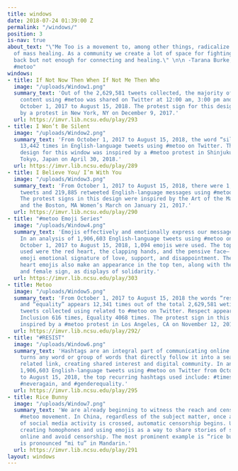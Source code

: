 ```yaml
---
title: windows
date: 2018-07-24 01:39:00 Z
permalink: "/windows/"
position: 3
is-nav: true
about_text: "\"Me Too is a movement to, among other things, radicalize the notion
  of mass healing. As a community we create a lot of space for fighting and pushing
  back but not enough for connecting and healing.\" \n\n -Tarana Burke, founder of
  #metoo"
windows:
- title: If Not Now Then When If Not Me Then Who
  image: "/uploads/Window1.png"
  summary_text: 'Out of the 2,629,581 tweets collected, the majority of English-language
    content using #metoo was shared on Twitter at 12:00 am, 3:00 pm and 8:00 pm from
    October 1, 2017 to August 15, 2018. The protest sign for this design was inspired
    by a protest in New York, NY on December 9, 2017.'
  url: https://imvr.lib.ncsu.edu/play/293
- title: I Won’t Be Silent
  image: "/uploads/Window2.png"
  summary_text: 'From October 1, 2017 to August 15, 2018, the word “silent” appears
    13,442 times in English-language tweets using #metoo on Twitter. The alligator
    design for this window was inspired by a #metoo protest in Shinjuku Station in
    Tokyo, Japan on April 30, 2018.'
  url: https://imvr.lib.ncsu.edu/play/289
- title: I Believe You/ I’m With You
  image: "/uploads/Window3.png"
  summary_text: 'From October 1, 2017 to August 15, 2018, there were 1,685,812 original
    tweets and 219,885 retweeted English-language messages using #metoo on Twitter.
    The protest signs in this design were inspired by the Art of the March website,
    and the Boston, MA Women’s March on January 21, 2017.'
  url: https://imvr.lib.ncsu.edu/play/290
- title: "#metoo Emoji Series"
  image: "/uploads/Window4.png"
  summary_text: 'Emojis effectively and emotionally express our messages digitally.
    In an analysis of 1,906,603 English-language tweets using #metoo on Twitter from
    October 1, 2017 to August 15, 2018, 1,094 emojis were used. The top three emojis
    used were the red heart, the clapping hands, and the pensive face– conveying an
    emoji emotional signature of love, support, and disappointment. The fire and broken
    heart emojis also make an appearance in the top ten, along with the raised fist
    and female sign, as displays of solidarity.'
  url: https://imvr.lib.ncsu.edu/play/303
- title: Metoo
  image: "/uploads/Window5.png"
  summary_text: 'From October 1, 2017 to August 15, 2018 the words “respect,” “inclusion,”
    and “equality” appears 12,341 times out of the total 2,629,581 wetimes in English-language
    tweets collected using related to #metoo on Twitter. Respect appears 7657 times,
    Inclusion 616 times, Equality 4068 times. The protest sign in this design was
    inspired by a #metoo protest in Los Angeles, CA on November 12, 2017.'
  url: https://imvr.lib.ncsu.edu/play/292/
- title: "#RESIST"
  image: "/uploads/Window6.png"
  summary_text: 'Hashtags are an integral part of communicating online. The # sign
    turns any word or group of words that directly follow it into a searchable and
    related link, creating shared interest and digital community. In an analysis of
    1,906,603 English-language tweets using #metoo on Twitter from October 1, 2017
    to August 15, 2018, the top recurring hashtags used include: #timesup, #resist,
    #neveragain, and #genderequality.'
  url: https://imvr.lib.ncsu.edu/play/295
- title: Rice Bunny
  image: "/uploads/Window7.png"
  summary_text: 'We are already beginning to witness the reach and censorship of the
    #metoo movement. In China, regardless of the subject matter, once a threshold
    of social media activity is crossed, automatic censorship begins. Users have started
    creating homophones and using emojis as a way to share stories of sexual harassment
    online and avoid censorship. The most prominent example is “rice bunny,” which
    is pronounced “mi tu” in Mandarin.'
  url: https://imvr.lib.ncsu.edu/play/291
layout: windows
---
```


